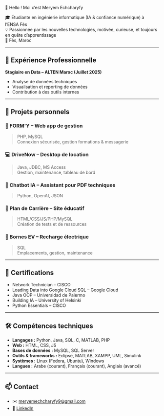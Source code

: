 👋 Hello ! Moi c’est Meryem Echcharyfy

🎓 Étudiante en ingénierie informatique (IA & confiance numérique) à l’ENSA Fès  
💡 Passionnée par les nouvelles technologies, motivée, curieuse, et toujours en quête d’apprentissage  
📍 Fès, Maroc

---

## 💼 Expérience Professionnelle

**Stagiaire en Data – ALTEN Maroc (Juillet 2025)**  
- Analyse de données techniques  
- Visualisation et reporting de données  
- Contribution à des outils internes  

---

## 🚀 Projets personnels

### 🔧 FORM'Y – Web app de gestion  
> PHP, MySQL  
Connexion sécurisée, gestion formations & messagerie  

### 💻 DriveNow – Desktop de location  
> Java, JDBC, MS Access  
Gestion, maintenance, tableau de bord  

### 🤖 Chatbot IA – Assistant pour PDF techniques  
> Python, OpenAI, JSON  

### 🎯 Plan de Carrière – Site éducatif  
> HTML/CSS/JS/PHP/MySQL  
Création de tests et de ressources  

### 🔌 Bornes EV – Recharge électrique  
> SQL  
Emplacements, gestion, maintenance

---

## 📜 Certifications

- Network Technician – CISCO  
- Loading Data into Google Cloud SQL – Google Cloud  
- Java OOP – Universidad de Palermo  
- Building IA – University of Helsinki  
- Python Essentials – CISCO

---

## 🛠 Compétences techniques

- **Langages :** Python, Java, SQL, C, MATLAB, PHP  
- **Web :** HTML, CSS, JS  
- **Bases de données :** MySQL, SQL Server  
- **Outils & frameworks :** Eclipse, MATLAB, XAMPP, UML, Simulink  
- **Systèmes :** Linux (Fedora, Ubuntu), Windows  
- **Langues :** Arabe (courant), Français (courant), Anglais (avancé)

---

## 📫 Contact

- ✉️ meryemechcharyfy9@gmail.com  
- 💼 [LinkedIn](https://www.linkedin.com/in/meryem-echcharyfy)  
